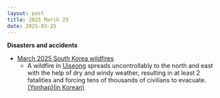 ```yaml
---
layout: post
title: 2025 March 25
date: 2025-03-25
---
```



**Disasters and accidents**

* [March 2025 South Korea wildfires](https://en.wikipedia.org/wiki/March_2025_South_Korea_wildfires "March 2025 South Korea wildfires")
  + A wildfire in [Uiseong](https://en.wikipedia.org/wiki/Uiseong "Uiseong") spreads uncontrollably to the north and east with the help of dry and windy weather, resulting in at least 2 fatalities and forcing tens of thousands of civilians to evacuate.[(Yonhap)(in Korean)](https://www.yna.co.kr/view/AKR20250325173500053)
